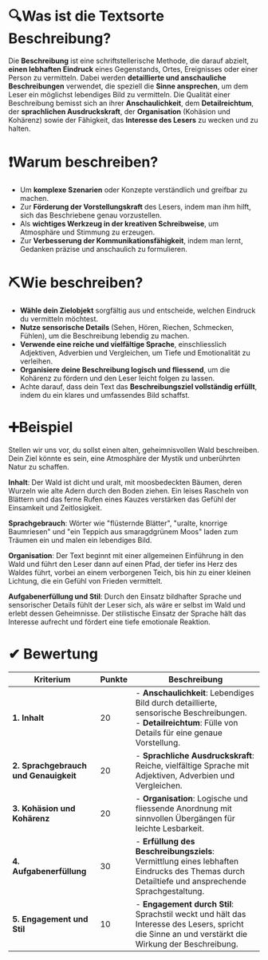 # 🔍Was ist die Textsorte Beschreibung?
Die **Beschreibung** ist eine schriftstellerische Methode, die darauf abzielt, **einen lebhaften Eindruck** eines Gegenstands, Ortes, Ereignisses oder einer Person zu vermitteln. Dabei werden **detaillierte und anschauliche Beschreibungen** verwendet, die speziell die **Sinne ansprechen**, um dem Leser ein möglichst lebendiges Bild zu vermitteln. Die Qualität einer Beschreibung bemisst sich an ihrer **Anschaulichkeit**, dem **Detailreichtum**, der **sprachlichen Ausdruckskraft**, der **Organisation** (Kohäsion und Kohärenz) sowie der Fähigkeit, das **Interesse des Lesers** zu wecken und zu halten.

# ❗Warum beschreiben?
- Um **komplexe Szenarien** oder Konzepte verständlich und greifbar zu machen.
- Zur **Förderung der Vorstellungskraft** des Lesers, indem man ihm hilft, sich das Beschriebene genau vorzustellen.
- Als **wichtiges Werkzeug in der kreativen Schreibweise**, um Atmosphäre und Stimmung zu erzeugen.
- Zur **Verbesserung der Kommunikationsfähigkeit**, indem man lernt, Gedanken präzise und anschaulich zu formulieren.

# ⛏Wie beschreiben?
- **Wähle dein Zielobjekt** sorgfältig aus und entscheide, welchen Eindruck du vermitteln möchtest.
- **Nutze sensorische Details** (Sehen, Hören, Riechen, Schmecken, Fühlen), um die Beschreibung lebendig zu machen.
- **Verwende eine reiche und vielfältige Sprache**, einschliesslich Adjektiven, Adverbien und Vergleichen, um Tiefe und Emotionalität zu verleihen.
- **Organisiere deine Beschreibung logisch und fliessend**, um die Kohärenz zu fördern und den Leser leicht folgen zu lassen.
- Achte darauf, dass dein Text das **Beschreibungsziel vollständig erfüllt**, indem du ein klares und umfassendes Bild schaffst.

# ➕Beispiel
Stellen wir uns vor, du sollst einen alten, geheimnisvollen Wald beschreiben. Dein Ziel könnte es sein, eine Atmosphäre der Mystik und unberührten Natur zu schaffen.

**Inhalt**: Der Wald ist dicht und uralt, mit moosbedeckten Bäumen, deren Wurzeln wie alte Adern durch den Boden ziehen. Ein leises Rascheln von Blättern und das ferne Rufen eines Kauzes verstärken das Gefühl der Einsamkeit und Zeitlosigkeit.

**Sprachgebrauch**: Wörter wie "flüsternde Blätter", "uralte, knorrige Baumriesen" und "ein Teppich aus smaragdgrünem Moos" laden zum Träumen ein und malen ein lebendiges Bild.

**Organisation**: Der Text beginnt mit einer allgemeinen Einführung in den Wald und führt den Leser dann auf einen Pfad, der tiefer ins Herz des Waldes führt, vorbei an einem verborgenen Teich, bis hin zu einer kleinen Lichtung, die ein Gefühl von Frieden vermittelt.

**Aufgabenerfüllung und Stil**: Durch den Einsatz bildhafter Sprache und sensorischer Details fühlt der Leser sich, als wäre er selbst im Wald und erlebt dessen Geheimnisse. Der stilistische Einsatz der Sprache hält das Interesse aufrecht und fördert eine tiefe emotionale Reaktion.

# ✔ Bewertung

| Kriterium                             | Punkte | Beschreibung                                                                                                                                                   |
| ------------------------------------- | ------ | -------------------------------------------------------------------------------------------------------------------------------------------------------------- |
| **1. Inhalt**                         | 20     | - **Anschaulichkeit**: Lebendiges Bild durch detaillierte, sensorische Beschreibungen.<br>- **Detailreichtum**: Fülle von Details für eine genaue Vorstellung. |
| **2. Sprachgebrauch und Genauigkeit** | 20     | - **Sprachliche Ausdruckskraft**: Reiche, vielfältige Sprache mit Adjektiven, Adverbien und Vergleichen.                                                       |
| **3. Kohäsion und Kohärenz**          | 20     | - **Organisation**: Logische und fliessende Anordnung mit sinnvollen Übergängen für leichte Lesbarkeit.                                                         |
| **4. Aufgabenerfüllung**              | 30     | - **Erfüllung des Beschreibungsziels**: Vermittlung eines lebhaften Eindrucks des Themas durch Detailtiefe und ansprechende Sprachgestaltung.                  |
| **5. Engagement und Stil**            | 10     | - **Engagement durch Stil**: Sprachstil weckt und hält das Interesse des Lesers, spricht die Sinne an und verstärkt die Wirkung der Beschreibung.              |
